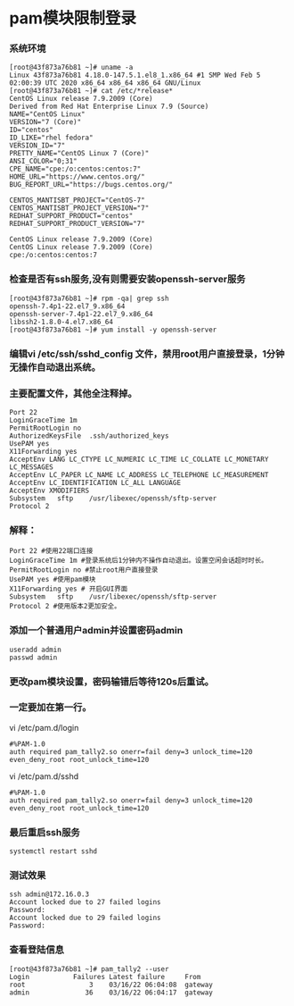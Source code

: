 # pam模块限制登录


### 系统环境
```
[root@43f873a76b81 ~]# uname -a 
Linux 43f873a76b81 4.18.0-147.5.1.el8_1.x86_64 #1 SMP Wed Feb 5 02:00:39 UTC 2020 x86_64 x86_64 x86_64 GNU/Linux
[root@43f873a76b81 ~]# cat /etc/*release*
CentOS Linux release 7.9.2009 (Core)
Derived from Red Hat Enterprise Linux 7.9 (Source)
NAME="CentOS Linux"
VERSION="7 (Core)"
ID="centos"
ID_LIKE="rhel fedora"
VERSION_ID="7"
PRETTY_NAME="CentOS Linux 7 (Core)"
ANSI_COLOR="0;31"
CPE_NAME="cpe:/o:centos:centos:7"
HOME_URL="https://www.centos.org/"
BUG_REPORT_URL="https://bugs.centos.org/"

CENTOS_MANTISBT_PROJECT="CentOS-7"
CENTOS_MANTISBT_PROJECT_VERSION="7"
REDHAT_SUPPORT_PRODUCT="centos"
REDHAT_SUPPORT_PRODUCT_VERSION="7"

CentOS Linux release 7.9.2009 (Core)
CentOS Linux release 7.9.2009 (Core)
cpe:/o:centos:centos:7
```

### 检查是否有ssh服务,没有则需要安装openssh-server服务

```
[root@43f873a76b81 ~]# rpm -qa| grep ssh 
openssh-7.4p1-22.el7_9.x86_64
openssh-server-7.4p1-22.el7_9.x86_64
libssh2-1.8.0-4.el7.x86_64
[root@43f873a76b81 ~]# yum install -y openssh-server 
```

### 编辑vi /etc/ssh/sshd_config 文件，禁用root用户直接登录，1分钟无操作自动退出系统。

### 主要配置文件，其他全注释掉。

```
Port 22
LoginGraceTime 1m
PermitRootLogin no
AuthorizedKeysFile	.ssh/authorized_keys
UsePAM yes
X11Forwarding yes
AcceptEnv LANG LC_CTYPE LC_NUMERIC LC_TIME LC_COLLATE LC_MONETARY LC_MESSAGES
AcceptEnv LC_PAPER LC_NAME LC_ADDRESS LC_TELEPHONE LC_MEASUREMENT
AcceptEnv LC_IDENTIFICATION LC_ALL LANGUAGE
AcceptEnv XMODIFIERS
Subsystem	sftp	/usr/libexec/openssh/sftp-server
Protocol 2
```

### 解释：

```
Port 22 #使用22端口连接
LoginGraceTime 1m #登录系统后1分钟内不操作自动退出。设置空闲会话超时时长。
PermitRootLogin no #禁止root用户直接登录
UsePAM yes #使用pam模块
X11Forwarding yes # 开启GUI界面
Subsystem	sftp	/usr/libexec/openssh/sftp-server 
Protocol 2 #使用版本2更加安全。
```

### 添加一个普通用户admin并设置密码admin

```
useradd admin 
passwd admin
```

### 更改pam模块设置，密码输错后等待120s后重试。

### 一定要加在第一行。

vi /etc/pam.d/login

```
#%PAM-1.0
auth required pam_tally2.so onerr=fail deny=3 unlock_time=120 even_deny_root root_unlock_time=120
```

vi /etc/pam.d/sshd

```
#%PAM-1.0
auth required pam_tally2.so onerr=fail deny=3 unlock_time=120 even_deny_root root_unlock_time=120
```

### 最后重启ssh服务

```
systemctl restart sshd
```

### 测试效果

```
ssh admin@172.16.0.3
Account locked due to 27 failed logins
Password: 
Account locked due to 29 failed logins
Password: 
```

### 查看登陆信息

```
[root@43f873a76b81 ~]# pam_tally2 --user 
Login           Failures Latest failure     From
root                3    03/16/22 06:04:08  gateway
admin              36    03/16/22 06:04:17  gateway
```


